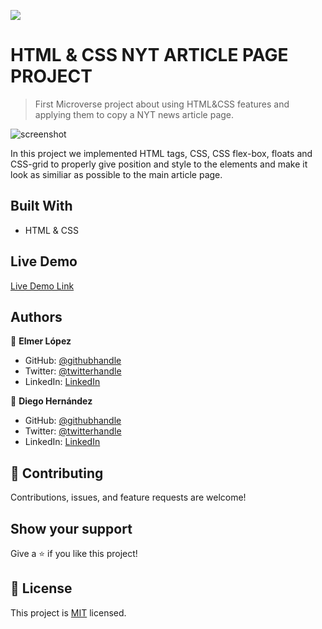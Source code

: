 ![](https://img.shields.io/badge/Microverse-blueviolet)

# HTML & CSS NYT ARTICLE PAGE PROJECT

> First Microverse project about using HTML&CSS features and applying them to copy a NYT news article page.

![screenshot](https://static01.nyt.com/images/2014/03/18/science/space/18cosmos/18cosmos-superJumbo.jpg?quality=90&auto=webp)

In this project we implemented HTML tags, CSS, CSS flex-box, floats and CSS-grid to properly give position
and style to the elements and make it look as similiar as possible to the main article page. 

## Built With

- HTML & CSS

## Live Demo

[Live Demo Link](https://memelopez.github.io/microV-project1/)

## Authors

👤 **Elmer López**

- GitHub: [@githubhandle](https://github.com/memelopez)
- Twitter: [@twitterhandle](https://twitter.com/memelopez10)
- LinkedIn: [LinkedIn](https://linkedin.com/linkedinhandle)

👤 **Diego Hernández**

- GitHub: [@githubhandle](https://github.com/Diegodsha)
- Twitter: [@twitterhandle](https://twitter.com/diegohdezchimo)
- LinkedIn: [LinkedIn](https://www.linkedin.com/in/diegoshdezaguilar/)

## 🤝 Contributing

Contributions, issues, and feature requests are welcome!

## Show your support

Give a ⭐️ if you like this project!


## 📝 License

This project is [MIT](lic.url) licensed.

